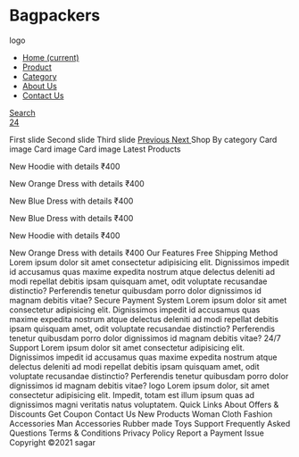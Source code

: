 # Bagpackers
logo
    <div class="navbar-collapse collapse" id="navbarSupportedContent" style="">
      <ul class="navbar-nav mx-auto">
        <li class="nav-item active">
          <a class="nav-link" href="index.html">Home <span class="sr-only">(current)</span></a>
        </li>
        <li class="nav-item">
          <a class="nav-link" href="product.html">Product</a>
        </li>
        <li class="nav-item">
          <a class="nav-link" href="category.html">Category</a>
        </li>
        <li class="nav-item">
          <a class="nav-link" href="about.html">About Us</a>
        </li>
        <li class="nav-item">
          <a class="nav-link" href="contact.html">Contact Us</a>
        </li>
        <!-- <li class="nav-item dropdown">
          <a class="nav-link dropdown-toggle" href="#" id="navbarDropdown" role="button" data-toggle="dropdown"
            aria-haspopup="true" aria-expanded="false">
            Dropdown
          </a>
          <div class="dropdown-menu" aria-labelledby="navbarDropdown">
            <a class="dropdown-item" href="#">Action</a>
            <a class="dropdown-item" href="#">Another action</a>
            <div class="dropdown-divider"></div>
            <a class="dropdown-item" href="#">Something else here</a>
          </div>
        </li> -->
      </ul>
      <div class="search mr-3">
        <a href="search.html" class="btn btn-sm btn-outline-primary">
          Search
        </a>
      </div>
      <div class="cart">
        <a href="cart.html">
          <i class="fas fa-shopping-cart fa-2x"></i>
          <span class="badge badge-pill badge-primary">24</span>
        </a>
      </div>
    </div>
  </nav>
</div>
First slide
Second slide
Third slide
  </div>
  <a class="carousel-control-prev" href="#carouselExampleControls" role="button" data-slide="prev">
    <span class="carousel-control-prev-icon" aria-hidden="true"></span>
    <span class="sr-only">Previous</span>
  </a>
  <a class="carousel-control-next" href="#carouselExampleControls" role="button" data-slide="next">
    <span class="carousel-control-next-icon" aria-hidden="true"></span>
    <span class="sr-only">Next</span>
  </a>
</div>
Shop By category
Card image
Card image
Card image
Latest Products

New
Hoodie with details
₹400

New
Orange Dress with details
₹400

New
Blue Dress with details
₹400

New
Blue Dress with details
₹400

New
Hoodie with details
₹400

New
Orange Dress with details
₹400
Our Features
Free Shipping Method
Lorem ipsum dolor sit amet consectetur adipisicing elit. Dignissimos impedit id accusamus quas maxime expedita nostrum atque delectus deleniti ad modi repellat debitis ipsam quisquam amet, odit voluptate recusandae distinctio? Perferendis tenetur quibusdam porro dolor dignissimos id magnam debitis vitae?
Secure Payment System
Lorem ipsum dolor sit amet consectetur adipisicing elit. Dignissimos impedit id accusamus quas maxime expedita nostrum atque delectus deleniti ad modi repellat debitis ipsam quisquam amet, odit voluptate recusandae distinctio? Perferendis tenetur quibusdam porro dolor dignissimos id magnam debitis vitae?
24/7 Support
Lorem ipsum dolor sit amet consectetur adipisicing elit. Dignissimos impedit id accusamus quas maxime expedita nostrum atque delectus deleniti ad modi repellat debitis ipsam quisquam amet, odit voluptate recusandae distinctio? Perferendis tenetur quibusdam porro dolor dignissimos id magnam debitis vitae?
logo
Lorem ipsum dolor, sit amet consectetur adipisicing elit. Impedit, totam est illum ipsum quas ad dignissimos magni veritatis natus voluptatem.
Quick Links
About
Offers & Discounts
Get Coupon
Contact Us
New Products
Woman Cloth
Fashion Accessories
Man Accessories
Rubber made Toys
Support
Frequently Asked Questions
Terms & Conditions
Privacy Policy
Report a Payment Issue
Copyright ©2021 sagar
<script src="https://code.jquery.com/jquery-3.5.1.slim.min.js" integrity="sha384-DfXdz2htPH0lsSSs5nCTpuj/zy4C+OGpamoFVy38MVBnE+IbbVYUew+OrCXaRkfj" crossorigin="anonymous"></script> <script src="https://cdn.jsdelivr.net/npm/popper.js@1.16.1/dist/umd/popper.min.js" integrity="sha384-9/reFTGAW83EW2RDu2S0VKaIzap3H66lZH81PoYlFhbGU+6BZp6G7niu735Sk7lN" crossorigin="anonymous"></script> <script src="https://stackpath.bootstrapcdn.com/bootstrap/4.5.2/js/bootstrap.min.js" integrity="sha384-B4gt1jrGC7Jh4AgTPSdUtOBvfO8shuf57BaghqFfPlYxofvL8/KUEfYiJOMMV+rV" crossorigin="anonymous"></script>
